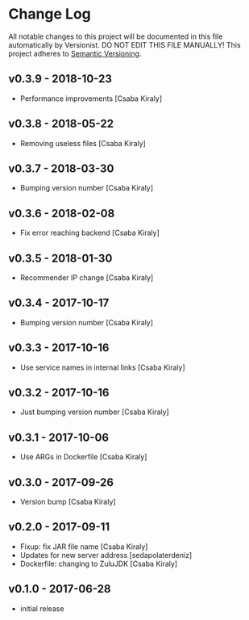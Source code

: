 # Change Log

All notable changes to this project will be documented in this file
automatically by Versionist. DO NOT EDIT THIS FILE MANUALLY!
This project adheres to [Semantic Versioning](http://semver.org/).

## v0.3.9 - 2018-10-23

* Performance improvements [Csaba Kiraly]

## v0.3.8 - 2018-05-22

* Removing useless files [Csaba Kiraly]

## v0.3.7 - 2018-03-30

* Bumping version number [Csaba Kiraly]

## v0.3.6 - 2018-02-08

* Fix error reaching backend [Csaba Kiraly]

## v0.3.5 - 2018-01-30

* Recommender IP change [Csaba Kiraly]

## v0.3.4 - 2017-10-17

* Bumping version number [Csaba Kiraly]

## v0.3.3 - 2017-10-16

* Use service names in internal links [Csaba Kiraly]

## v0.3.2 - 2017-10-16

* Just bumping version number [Csaba Kiraly]

## v0.3.1 - 2017-10-06

* Use ARGs in Dockerfile [Csaba Kiraly]

## v0.3.0 - 2017-09-26

* Version bump [Csaba Kiraly]

## v0.2.0 - 2017-09-11

* Fixup: fix JAR file name [Csaba Kiraly]
* Updates for new server address [sedapolaterdeniz]
* Dockerfile: changing to ZuluJDK [Csaba Kiraly]

## v0.1.0 - 2017-06-28

* initial release
